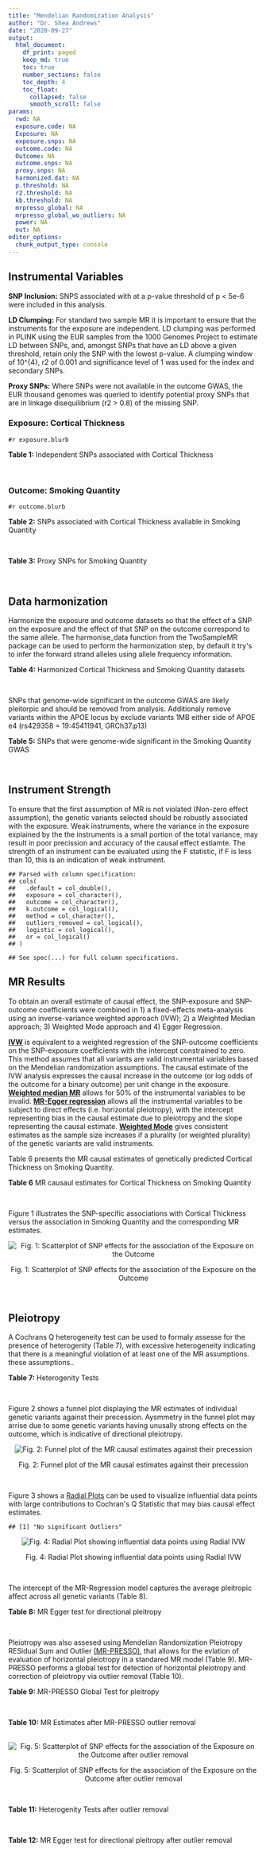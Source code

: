 ```yaml
---
title: "Mendelian Randomization Analysis"
author: "Dr. Shea Andrews"
date: "2020-09-27"
output:
  html_document:
    df_print: paged
    keep_md: true
    toc: true
    number_sections: false
    toc_depth: 4
    toc_float:
      collapsed: false
      smooth_scroll: false
params:
  rwd: NA
  exposure.code: NA
  Exposure: NA
  exposure.snps: NA
  outcome.code: NA
  Outcome: NA
  outcome.snps: NA
  proxy.snps: NA
  harmonized.dat: NA
  p.threshold: NA
  r2.threshold: NA
  kb.threshold: NA
  mrpresso_global: NA
  mrpresso_global_wo_outliers: NA
  power: NA
  out: NA
editor_options:
  chunk_output_type: console
---
```







## Instrumental Variables
**SNP Inclusion:** SNPS associated with at a p-value threshold of p < 5e-6 were included in this analysis.
<br>

**LD Clumping:** For standard two sample MR it is important to ensure that the instruments for the exposure are independent. LD clumping was performed in PLINK using the EUR samples from the 1000 Genomes Project to estimate LD between SNPs, and, amongst SNPs that have an LD above a given threshold, retain only the SNP with the lowest p-value. A clumping window of 10^{4}, r2 of 0.001 and significance level of 1 was used for the index and secondary SNPs.
<br>

**Proxy SNPs:** Where SNPs were not available in the outcome GWAS, the EUR thousand genomes was queried to identify potential proxy SNPs that are in linkage disequilibrium (r2 > 0.8) of the missing SNP.
<br>

### Exposure: Cortical Thickness
`#r exposure.blurb`
<br>

**Table 1:** Independent SNPs associated with Cortical Thickness
<div data-pagedtable="false">
  <script data-pagedtable-source type="application/json">
{"columns":[{"label":["SNP"],"name":[1],"type":["chr"],"align":["left"]},{"label":["CHROM"],"name":[2],"type":["dbl"],"align":["right"]},{"label":["POS"],"name":[3],"type":["dbl"],"align":["right"]},{"label":["REF"],"name":[4],"type":["chr"],"align":["left"]},{"label":["ALT"],"name":[5],"type":["chr"],"align":["left"]},{"label":["AF"],"name":[6],"type":["dbl"],"align":["right"]},{"label":["BETA"],"name":[7],"type":["dbl"],"align":["right"]},{"label":["SE"],"name":[8],"type":["dbl"],"align":["right"]},{"label":["Z"],"name":[9],"type":["dbl"],"align":["right"]},{"label":["P"],"name":[10],"type":["dbl"],"align":["right"]},{"label":["N"],"name":[11],"type":["dbl"],"align":["right"]},{"label":["TRAIT"],"name":[12],"type":["chr"],"align":["left"]}],"data":[{"1":"rs1180331","2":"1","3":"40012184","4":"G","5":"A","6":"0.4610","7":"0.0039","8":"0.0008","9":"4.875000","10":"5.299e-07","11":"32872","12":"Cortical_Thickness"},{"1":"rs556204","2":"1","3":"57595583","4":"G","5":"C","6":"0.1594","7":"-0.0050","8":"0.0010","9":"-5.000000","10":"1.417e-06","11":"32441","12":"Cortical_Thickness"},{"1":"rs2002058","2":"1","3":"58561329","4":"C","5":"T","6":"0.1892","7":"0.0046","8":"0.0010","9":"4.600000","10":"1.289e-06","11":"33089","12":"Cortical_Thickness"},{"1":"rs7549825","2":"1","3":"98554409","4":"A","5":"G","6":"0.3084","7":"0.0040","8":"0.0008","9":"5.000000","10":"2.503e-06","11":"32872","12":"Cortical_Thickness"},{"1":"rs7531555","2":"1","3":"196929310","4":"C","5":"T","6":"0.2386","7":"0.0047","8":"0.0009","9":"5.222222","10":"7.662e-08","11":"32639","12":"Cortical_Thickness"},{"1":"rs6738528","2":"2","3":"27149258","4":"T","5":"A","6":"0.3984","7":"0.0045","8":"0.0008","9":"5.625000","10":"7.324e-09","11":"32872","12":"Cortical_Thickness"},{"1":"rs3770776","2":"2","3":"37150793","4":"A","5":"G","6":"0.4299","7":"0.0039","8":"0.0008","9":"4.875000","10":"3.170e-07","11":"32872","12":"Cortical_Thickness"},{"1":"rs11692435","2":"2","3":"98275354","4":"G","5":"A","6":"0.0910","7":"-0.0091","8":"0.0015","9":"-6.066667","10":"3.179e-10","11":"29128","12":"Cortical_Thickness"},{"1":"rs533577","2":"3","3":"39489651","4":"C","5":"T","6":"0.4935","7":"-0.0050","8":"0.0008","9":"-6.250000","10":"8.426e-11","11":"32872","12":"Cortical_Thickness"},{"1":"rs11708974","2":"3","3":"64395184","4":"C","5":"T","6":"0.4778","7":"0.0035","8":"0.0008","9":"4.375000","10":"4.070e-06","11":"32872","12":"Cortical_Thickness"},{"1":"rs2636563","2":"3","3":"183939044","4":"G","5":"C","6":"0.2416","7":"0.0044","8":"0.0009","9":"4.888889","10":"2.299e-06","11":"31046","12":"Cortical_Thickness"},{"1":"rs10016059","2":"4","3":"2405007","4":"T","5":"C","6":"0.3379","7":"0.0038","8":"0.0008","9":"4.750000","10":"4.994e-06","11":"32441","12":"Cortical_Thickness"},{"1":"rs7657284","2":"4","3":"39688694","4":"A","5":"C","6":"0.2465","7":"0.0044","8":"0.0009","9":"4.888890","10":"2.680e-07","11":"32872","12":"Cortical_Thickness"},{"1":"rs7683042","2":"4","3":"46999235","4":"A","5":"G","6":"0.4028","7":"-0.0036","8":"0.0008","9":"-4.500000","10":"3.852e-06","11":"32872","12":"Cortical_Thickness"},{"1":"rs13107325","2":"4","3":"103188709","4":"C","5":"T","6":"0.0707","7":"-0.0076","8":"0.0015","9":"-5.066667","10":"5.054e-07","11":"32872","12":"Cortical_Thickness"},{"1":"rs35021943","2":"4","3":"121643239","4":"A","5":"C","6":"0.2422","7":"0.0051","8":"0.0009","9":"5.666670","10":"2.979e-09","11":"32872","12":"Cortical_Thickness"},{"1":"rs40565","2":"5","3":"55828636","4":"C","5":"T","6":"0.8108","7":"0.0048","8":"0.0010","9":"4.800000","10":"5.911e-07","11":"32249","12":"Cortical_Thickness"},{"1":"rs2744449","2":"6","3":"52951185","4":"G","5":"C","6":"0.9107","7":"0.0059","8":"0.0013","9":"4.538462","10":"4.452e-06","11":"33281","12":"Cortical_Thickness"},{"1":"rs194833","2":"7","3":"103761274","4":"G","5":"T","6":"0.4771","7":"-0.0035","8":"0.0008","9":"-4.375000","10":"3.614e-06","11":"32486","12":"Cortical_Thickness"},{"1":"rs6961970","2":"7","3":"113901132","4":"C","5":"A","6":"0.2334","7":"0.0041","8":"0.0009","9":"4.555556","10":"2.411e-06","11":"32872","12":"Cortical_Thickness"},{"1":"rs724265","2":"8","3":"8219182","4":"G","5":"A","6":"0.6272","7":"0.0041","8":"0.0008","9":"5.125000","10":"1.012e-07","11":"32872","12":"Cortical_Thickness"},{"1":"rs3200031","2":"8","3":"26227484","4":"C","5":"T","6":"0.0773","7":"0.0071","8":"0.0014","9":"5.071429","10":"5.526e-07","11":"32872","12":"Cortical_Thickness"},{"1":"rs7824177","2":"8","3":"110585288","4":"A","5":"G","6":"0.1616","7":"-0.0059","8":"0.0010","9":"-5.900000","10":"8.922e-09","11":"32872","12":"Cortical_Thickness"},{"1":"rs12543282","2":"8","3":"144627241","4":"C","5":"T","6":"0.2395","7":"0.0043","8":"0.0009","9":"4.777778","10":"4.087e-06","11":"32764","12":"Cortical_Thickness"},{"1":"rs35025323","2":"10","3":"97089991","4":"T","5":"C","6":"0.1210","7":"-0.0054","8":"0.0011","9":"-4.909090","10":"1.762e-06","11":"32872","12":"Cortical_Thickness"},{"1":"rs4296031","2":"11","3":"42540012","4":"G","5":"A","6":"0.8037","7":"-0.0044","8":"0.0010","9":"-4.400000","10":"3.779e-06","11":"32486","12":"Cortical_Thickness"},{"1":"rs7957460","2":"12","3":"32945835","4":"G","5":"A","6":"0.6732","7":"-0.0037","8":"0.0008","9":"-4.625000","10":"2.960e-06","11":"32512","12":"Cortical_Thickness"},{"1":"rs12815451","2":"12","3":"51738706","4":"T","5":"C","6":"0.1519","7":"0.0070","8":"0.0015","9":"4.666670","10":"3.201e-06","11":"20004","12":"Cortical_Thickness"},{"1":"rs1558801","2":"12","3":"109036359","4":"A","5":"C","6":"0.3852","7":"-0.0041","8":"0.0009","9":"-4.555560","10":"2.204e-06","11":"30860","12":"Cortical_Thickness"},{"1":"rs4772440","2":"13","3":"102712476","4":"C","5":"T","6":"0.4224","7":"-0.0036","8":"0.0008","9":"-4.500000","10":"3.102e-06","11":"32872","12":"Cortical_Thickness"},{"1":"rs1742401","2":"16","3":"1971601","4":"G","5":"A","6":"0.3809","7":"-0.0038","8":"0.0008","9":"-4.750000","10":"7.050e-07","11":"32764","12":"Cortical_Thickness"},{"1":"rs734957","2":"17","3":"2612584","4":"G","5":"A","6":"0.2235","7":"0.0066","8":"0.0012","9":"5.500000","10":"6.126e-08","11":"22106","12":"Cortical_Thickness"},{"1":"rs11656696","2":"17","3":"10033679","4":"C","5":"A","6":"0.4288","7":"0.0040","8":"0.0008","9":"5.000000","10":"2.117e-07","11":"32512","12":"Cortical_Thickness"},{"1":"rs7215205","2":"17","3":"29818258","4":"T","5":"C","6":"0.6326","7":"-0.0036","8":"0.0008","9":"-4.500000","10":"3.115e-06","11":"32680","12":"Cortical_Thickness"},{"1":"rs2316766","2":"17","3":"43919068","4":"G","5":"T","6":"0.2098","7":"0.0069","8":"0.0011","9":"6.272727","10":"2.903e-10","11":"26063","12":"Cortical_Thickness"},{"1":"rs117826338","2":"19","3":"5904353","4":"C","5":"T","6":"0.1353","7":"0.0062","8":"0.0012","9":"5.166667","10":"9.902e-08","11":"30012","12":"Cortical_Thickness"},{"1":"rs3816046","2":"19","3":"46118127","4":"C","5":"T","6":"0.3206","7":"-0.0041","8":"0.0008","9":"-5.125000","10":"8.464e-07","11":"30344","12":"Cortical_Thickness"},{"1":"rs5994871","2":"22","3":"22091244","4":"C","5":"T","6":"0.7171","7":"0.0042","8":"0.0009","9":"4.666667","10":"8.821e-07","11":"32872","12":"Cortical_Thickness"},{"1":"rs5756894","2":"22","3":"38450136","4":"C","5":"A","6":"0.6043","7":"0.0035","8":"0.0008","9":"4.375000","10":"4.741e-06","11":"32872","12":"Cortical_Thickness"}],"options":{"columns":{"min":{},"max":[10]},"rows":{"min":[10],"max":[10]},"pages":{}}}
  </script>
</div>
<br>

### Outcome: Smoking Quantity
`#r outcome.blurb`
<br>

**Table 2:** SNPs associated with Cortical Thickness avaliable in Smoking Quantity
<div data-pagedtable="false">
  <script data-pagedtable-source type="application/json">
{"columns":[{"label":["SNP"],"name":[1],"type":["chr"],"align":["left"]},{"label":["CHROM"],"name":[2],"type":["dbl"],"align":["right"]},{"label":["POS"],"name":[3],"type":["dbl"],"align":["right"]},{"label":["REF"],"name":[4],"type":["chr"],"align":["left"]},{"label":["ALT"],"name":[5],"type":["chr"],"align":["left"]},{"label":["AF"],"name":[6],"type":["dbl"],"align":["right"]},{"label":["BETA"],"name":[7],"type":["dbl"],"align":["right"]},{"label":["SE"],"name":[8],"type":["dbl"],"align":["right"]},{"label":["Z"],"name":[9],"type":["dbl"],"align":["right"]},{"label":["P"],"name":[10],"type":["dbl"],"align":["right"]},{"label":["N"],"name":[11],"type":["dbl"],"align":["right"]},{"label":["TRAIT"],"name":[12],"type":["chr"],"align":["left"]}],"data":[{"1":"rs1180331","2":"1","3":"40012184","4":"G","5":"A","6":"0.4954640","7":"-0.0040389333","8":"0.001722360","9":"-2.345","10":"0.019030","11":"335394","12":"Cigarettes_Per_Day"},{"1":"rs556204","2":"1","3":"57595583","4":"G","5":"C","6":"0.1137930","7":"-0.0034257124","8":"0.001723195","9":"-1.988","10":"0.046840","11":"335394","12":"Cigarettes_Per_Day"},{"1":"rs2002058","2":"1","3":"58561329","4":"C","5":"T","6":"0.1728960","7":"0.0024556671","8":"0.001851936","9":"1.326","10":"0.184700","11":"290889","12":"Cigarettes_Per_Day"},{"1":"rs7549825","2":"1","3":"98554409","4":"A","5":"G","6":"0.3432840","7":"-0.0012155400","8":"0.001726625","9":"-0.704","10":"0.481300","11":"335394","12":"Cigarettes_Per_Day"},{"1":"rs7531555","2":"1","3":"196929310","4":"C","5":"T","6":"0.2500000","7":"-0.0016636946","8":"0.001725824","9":"-0.964","10":"0.334800","11":"335394","12":"Cigarettes_Per_Day"},{"1":"rs6738528","2":"2","3":"27149258","4":"T","5":"A","6":"0.4217790","7":"-0.0018753499","8":"0.001720505","9":"-1.090","10":"0.275900","11":"337334","12":"Cigarettes_Per_Day"},{"1":"rs3770776","2":"2","3":"37150793","4":"A","5":"G","6":"0.4360660","7":"-0.0033096200","8":"0.001718390","9":"-1.926","10":"0.054140","11":"337334","12":"Cigarettes_Per_Day"},{"1":"rs11692435","2":"2","3":"98275354","4":"G","5":"A","6":"0.1408810","7":"-0.0009255668","8":"0.001726804","9":"-0.536","10":"0.591800","11":"335553","12":"Cigarettes_Per_Day"},{"1":"rs533577","2":"3","3":"39489651","4":"C","5":"T","6":"0.4492390","7":"-0.0021638235","8":"0.001720050","9":"-1.258","10":"0.208400","11":"337334","12":"Cigarettes_Per_Day"},{"1":"rs11708974","2":"3","3":"64395184","4":"C","5":"T","6":"0.4664220","7":"-0.0012289193","8":"0.001847999","9":"-0.665","10":"0.505800","11":"292829","12":"Cigarettes_Per_Day"},{"1":"rs2636563","2":"3","3":"183939044","4":"G","5":"C","6":"0.2218770","7":"0.0022513716","8":"0.001719917","9":"1.309","10":"0.190600","11":"337334","12":"Cigarettes_Per_Day"},{"1":"rs10016059","2":"4","3":"2405007","4":"T","5":"C","6":"0.3435910","7":"0.0010899600","8":"0.001721893","9":"0.633","10":"0.526900","11":"337334","12":"Cigarettes_Per_Day"},{"1":"rs7657284","2":"4","3":"39688694","4":"A","5":"C","6":"0.2721680","7":"-0.0010280400","8":"0.001722017","9":"-0.597","10":"0.550400","11":"337334","12":"Cigarettes_Per_Day"},{"1":"rs7683042","2":"4","3":"46999235","4":"A","5":"G","6":"0.3111070","7":"0.0003327130","8":"0.001723901","9":"0.193","10":"0.847200","11":"337334","12":"Cigarettes_Per_Day"},{"1":"rs13107325","2":"4","3":"103188709","4":"C","5":"T","6":"0.0473169","7":"0.0025465437","8":"0.001719476","9":"1.481","10":"0.138600","11":"337334","12":"Cigarettes_Per_Day"},{"1":"rs35021943","2":"4","3":"121643239","4":"A","5":"C","6":"0.2241190","7":"-0.0028124300","8":"0.001719090","9":"-1.636","10":"0.101800","11":"337334","12":"Cigarettes_Per_Day"},{"1":"rs40565","2":"5","3":"55828636","4":"C","5":"T","6":"0.7925280","7":"0.0016554706","8":"0.001720863","9":"0.962","10":"0.335900","11":"337334","12":"Cigarettes_Per_Day"},{"1":"rs2744449","2":"6","3":"52951185","4":"G","5":"C","6":"0.8856880","7":"-0.0021071690","8":"0.001720138","9":"-1.225","10":"0.220600","11":"337334","12":"Cigarettes_Per_Day"},{"1":"rs194833","2":"7","3":"103761274","4":"G","5":"T","6":"0.4821750","7":"-0.0032128958","8":"0.003688744","9":"-0.871","10":"0.383900","11":"73380","12":"Cigarettes_Per_Day"},{"1":"rs6961970","2":"7","3":"113901132","4":"C","5":"A","6":"0.2094840","7":"-0.0004842655","8":"0.001723365","9":"-0.281","10":"0.779100","11":"337334","12":"Cigarettes_Per_Day"},{"1":"rs724265","2":"8","3":"8219182","4":"G","5":"A","6":"0.5889940","7":"0.0025757103","8":"0.001719433","9":"1.498","10":"0.134100","11":"337334","12":"Cigarettes_Per_Day"},{"1":"rs3200031","2":"8","3":"26227484","4":"C","5":"T","6":"0.0469203","7":"-0.0005910048","8":"0.001723046","9":"-0.343","10":"0.731500","11":"337334","12":"Cigarettes_Per_Day"},{"1":"rs7824177","2":"8","3":"110585288","4":"A","5":"G","6":"0.1132660","7":"-0.0008284990","8":"0.001722451","9":"-0.481","10":"0.630700","11":"337334","12":"Cigarettes_Per_Day"},{"1":"rs12543282","2":"8","3":"144627241","4":"C","5":"T","6":"0.2089080","7":"-0.0013359460","8":"0.001847781","9":"-0.723","10":"0.469900","11":"292829","12":"Cigarettes_Per_Day"},{"1":"rs35025323","2":"10","3":"97089991","4":"T","5":"C","6":"0.1282610","7":"-0.0007803210","8":"0.001722563","9":"-0.453","10":"0.650700","11":"337334","12":"Cigarettes_Per_Day"},{"1":"rs4296031","2":"11","3":"42540012","4":"G","5":"A","6":"0.7754470","7":"0.0090220974","8":"0.003670503","9":"2.458","10":"0.013960","11":"73380","12":"Cigarettes_Per_Day"},{"1":"rs7957460","2":"12","3":"32945835","4":"G","5":"A","6":"0.6604290","7":"-0.0004084963","8":"0.001723613","9":"-0.237","10":"0.812600","11":"337334","12":"Cigarettes_Per_Day"},{"1":"rs12815451","2":"12","3":"51738706","4":"T","5":"C","6":"0.1428310","7":"0.0003853190","8":"0.003704988","9":"0.104","10":"0.917200","11":"73380","12":"Cigarettes_Per_Day"},{"1":"rs1558801","2":"12","3":"109036359","4":"A","5":"C","6":"0.4324470","7":"0.0001966000","8":"0.001724558","9":"0.114","10":"0.909400","11":"337334","12":"Cigarettes_Per_Day"},{"1":"rs4772440","2":"13","3":"102712476","4":"C","5":"T","6":"0.4284900","7":"0.0003447703","8":"0.001723852","9":"0.200","10":"0.841600","11":"337334","12":"Cigarettes_Per_Day"},{"1":"rs1742401","2":"16","3":"1971601","4":"G","5":"A","6":"0.4508910","7":"-0.0003474950","8":"0.001728831","9":"-0.201","10":"0.841000","11":"335394","12":"Cigarettes_Per_Day"},{"1":"rs734957","2":"17","3":"2612584","4":"G","5":"A","6":"0.2633310","7":"0.0068389986","8":"0.003676881","9":"1.860","10":"0.062860","11":"73380","12":"Cigarettes_Per_Day"},{"1":"rs11656696","2":"17","3":"10033679","4":"C","5":"A","6":"0.4084370","7":"-0.0018942401","8":"0.001720472","9":"-1.101","10":"0.270800","11":"337334","12":"Cigarettes_Per_Day"},{"1":"rs7215205","2":"17","3":"29818258","4":"T","5":"C","6":"0.6332610","7":"-0.0005308200","8":"0.001740394","9":"-0.305","10":"0.760500","11":"330721","12":"Cigarettes_Per_Day"},{"1":"rs2316766","2":"17","3":"43919068","4":"G","5":"T","6":"0.1475710","7":"0.0007513337","8":"0.003701151","9":"0.203","10":"0.839000","11":"73380","12":"Cigarettes_Per_Day"},{"1":"rs117826338","2":"19","3":"5904353","4":"C","5":"T","6":"0.1421840","7":"0.0008371009","8":"0.001722430","9":"0.486","10":"0.626900","11":"337334","12":"Cigarettes_Per_Day"},{"1":"rs3816046","2":"19","3":"46118127","4":"C","5":"T","6":"0.3054140","7":"0.0048086269","8":"0.001733463","9":"2.774","10":"0.005543","11":"330721","12":"Cigarettes_Per_Day"},{"1":"rs5994871","2":"22","3":"22091244","4":"C","5":"T","6":"0.7659570","7":"-0.0019148512","8":"0.001720441","9":"-1.113","10":"0.265900","11":"337334","12":"Cigarettes_Per_Day"},{"1":"rs5756894","2":"22","3":"38450136","4":"C","5":"A","6":"0.6064680","7":"0.0009506435","8":"0.001722180","9":"0.552","10":"0.581100","11":"337334","12":"Cigarettes_Per_Day"}],"options":{"columns":{"min":{},"max":[10]},"rows":{"min":[10],"max":[10]},"pages":{}}}
  </script>
</div>
<br>

**Table 3:** Proxy SNPs for Smoking Quantity
<div data-pagedtable="false">
  <script data-pagedtable-source type="application/json">
{"columns":[{"label":["proxy.outcome"],"name":[1],"type":["lgl"],"align":["right"]},{"label":["target_snp"],"name":[2],"type":["lgl"],"align":["right"]},{"label":["proxy_snp"],"name":[3],"type":["lgl"],"align":["right"]},{"label":["ld.r2"],"name":[4],"type":["lgl"],"align":["right"]},{"label":["Dprime"],"name":[5],"type":["lgl"],"align":["right"]},{"label":["ref.proxy"],"name":[6],"type":["lgl"],"align":["right"]},{"label":["alt.proxy"],"name":[7],"type":["lgl"],"align":["right"]},{"label":["CHROM"],"name":[8],"type":["lgl"],"align":["right"]},{"label":["POS"],"name":[9],"type":["lgl"],"align":["right"]},{"label":["ALT.proxy"],"name":[10],"type":["lgl"],"align":["right"]},{"label":["REF.proxy"],"name":[11],"type":["lgl"],"align":["right"]},{"label":["AF"],"name":[12],"type":["lgl"],"align":["right"]},{"label":["BETA"],"name":[13],"type":["lgl"],"align":["right"]},{"label":["SE"],"name":[14],"type":["lgl"],"align":["right"]},{"label":["P"],"name":[15],"type":["lgl"],"align":["right"]},{"label":["N"],"name":[16],"type":["lgl"],"align":["right"]},{"label":["ref"],"name":[17],"type":["lgl"],"align":["right"]},{"label":["alt"],"name":[18],"type":["lgl"],"align":["right"]},{"label":["ALT"],"name":[19],"type":["lgl"],"align":["right"]},{"label":["REF"],"name":[20],"type":["lgl"],"align":["right"]},{"label":["PHASE"],"name":[21],"type":["lgl"],"align":["right"]}],"data":[{"1":"NA","2":"NA","3":"NA","4":"NA","5":"NA","6":"NA","7":"NA","8":"NA","9":"NA","10":"NA","11":"NA","12":"NA","13":"NA","14":"NA","15":"NA","16":"NA","17":"NA","18":"NA","19":"NA","20":"NA","21":"NA"}],"options":{"columns":{"min":{},"max":[10]},"rows":{"min":[10],"max":[10]},"pages":{}}}
  </script>
</div>
<br>

## Data harmonization
Harmonize the exposure and outcome datasets so that the effect of a SNP on the exposure and the effect of that SNP on the outcome correspond to the same allele. The harmonise_data function from the TwoSampleMR package can be used to perform the harmonization step, by default it try's to infer the forward strand alleles using allele frequency information.
<br>

**Table 4:** Harmonized Cortical Thickness and Smoking Quantity datasets
<div data-pagedtable="false">
  <script data-pagedtable-source type="application/json">
{"columns":[{"label":["SNP"],"name":[1],"type":["chr"],"align":["left"]},{"label":["effect_allele.exposure"],"name":[2],"type":["chr"],"align":["left"]},{"label":["other_allele.exposure"],"name":[3],"type":["chr"],"align":["left"]},{"label":["effect_allele.outcome"],"name":[4],"type":["chr"],"align":["left"]},{"label":["other_allele.outcome"],"name":[5],"type":["chr"],"align":["left"]},{"label":["beta.exposure"],"name":[6],"type":["dbl"],"align":["right"]},{"label":["beta.outcome"],"name":[7],"type":["dbl"],"align":["right"]},{"label":["eaf.exposure"],"name":[8],"type":["dbl"],"align":["right"]},{"label":["eaf.outcome"],"name":[9],"type":["dbl"],"align":["right"]},{"label":["remove"],"name":[10],"type":["lgl"],"align":["right"]},{"label":["palindromic"],"name":[11],"type":["lgl"],"align":["right"]},{"label":["ambiguous"],"name":[12],"type":["lgl"],"align":["right"]},{"label":["id.outcome"],"name":[13],"type":["chr"],"align":["left"]},{"label":["chr.outcome"],"name":[14],"type":["dbl"],"align":["right"]},{"label":["pos.outcome"],"name":[15],"type":["dbl"],"align":["right"]},{"label":["se.outcome"],"name":[16],"type":["dbl"],"align":["right"]},{"label":["z.outcome"],"name":[17],"type":["dbl"],"align":["right"]},{"label":["pval.outcome"],"name":[18],"type":["dbl"],"align":["right"]},{"label":["samplesize.outcome"],"name":[19],"type":["dbl"],"align":["right"]},{"label":["outcome"],"name":[20],"type":["chr"],"align":["left"]},{"label":["mr_keep.outcome"],"name":[21],"type":["lgl"],"align":["right"]},{"label":["pval_origin.outcome"],"name":[22],"type":["chr"],"align":["left"]},{"label":["chr.exposure"],"name":[23],"type":["dbl"],"align":["right"]},{"label":["pos.exposure"],"name":[24],"type":["dbl"],"align":["right"]},{"label":["se.exposure"],"name":[25],"type":["dbl"],"align":["right"]},{"label":["z.exposure"],"name":[26],"type":["dbl"],"align":["right"]},{"label":["pval.exposure"],"name":[27],"type":["dbl"],"align":["right"]},{"label":["samplesize.exposure"],"name":[28],"type":["dbl"],"align":["right"]},{"label":["exposure"],"name":[29],"type":["chr"],"align":["left"]},{"label":["mr_keep.exposure"],"name":[30],"type":["lgl"],"align":["right"]},{"label":["pval_origin.exposure"],"name":[31],"type":["chr"],"align":["left"]},{"label":["id.exposure"],"name":[32],"type":["chr"],"align":["left"]},{"label":["action"],"name":[33],"type":["dbl"],"align":["right"]},{"label":["mr_keep"],"name":[34],"type":["lgl"],"align":["right"]},{"label":["pt"],"name":[35],"type":["dbl"],"align":["right"]},{"label":["pleitropy_keep"],"name":[36],"type":["lgl"],"align":["right"]},{"label":["mrpresso_RSSobs"],"name":[37],"type":["lgl"],"align":["right"]},{"label":["mrpresso_pval"],"name":[38],"type":["lgl"],"align":["right"]},{"label":["mrpresso_keep"],"name":[39],"type":["lgl"],"align":["right"]}],"data":[{"1":"rs10016059","2":"C","3":"T","4":"C","5":"T","6":"0.0038","7":"0.0010899600","8":"0.3379","9":"0.3435910","10":"FALSE","11":"FALSE","12":"FALSE","13":"ZmcUie","14":"4","15":"2405007","16":"0.001721893","17":"0.633","18":"0.526900","19":"337334","20":"Liu2019smkcpd23andMe","21":"TRUE","22":"reported","23":"4","24":"2405007","25":"0.0008","26":"4.750000","27":"4.994e-06","28":"32441","29":"Grasby2020thickness","30":"TRUE","31":"reported","32":"QvnWAW","33":"2","34":"TRUE","35":"5e-06","36":"TRUE","37":"NA","38":"NA","39":"TRUE"},{"1":"rs11656696","2":"A","3":"C","4":"A","5":"C","6":"0.0040","7":"-0.0018942401","8":"0.4288","9":"0.4084370","10":"FALSE","11":"FALSE","12":"FALSE","13":"ZmcUie","14":"17","15":"10033679","16":"0.001720472","17":"-1.101","18":"0.270800","19":"337334","20":"Liu2019smkcpd23andMe","21":"TRUE","22":"reported","23":"17","24":"10033679","25":"0.0008","26":"5.000000","27":"2.117e-07","28":"32512","29":"Grasby2020thickness","30":"TRUE","31":"reported","32":"QvnWAW","33":"2","34":"TRUE","35":"5e-06","36":"TRUE","37":"NA","38":"NA","39":"TRUE"},{"1":"rs11692435","2":"A","3":"G","4":"A","5":"G","6":"-0.0091","7":"-0.0009255668","8":"0.0910","9":"0.1408810","10":"FALSE","11":"FALSE","12":"FALSE","13":"ZmcUie","14":"2","15":"98275354","16":"0.001726804","17":"-0.536","18":"0.591800","19":"335553","20":"Liu2019smkcpd23andMe","21":"TRUE","22":"reported","23":"2","24":"98275354","25":"0.0015","26":"-6.066667","27":"3.179e-10","28":"29128","29":"Grasby2020thickness","30":"TRUE","31":"reported","32":"QvnWAW","33":"2","34":"TRUE","35":"5e-06","36":"TRUE","37":"NA","38":"NA","39":"TRUE"},{"1":"rs11708974","2":"T","3":"C","4":"T","5":"C","6":"0.0035","7":"-0.0012289193","8":"0.4778","9":"0.4664220","10":"FALSE","11":"FALSE","12":"FALSE","13":"ZmcUie","14":"3","15":"64395184","16":"0.001847999","17":"-0.665","18":"0.505800","19":"292829","20":"Liu2019smkcpd23andMe","21":"TRUE","22":"reported","23":"3","24":"64395184","25":"0.0008","26":"4.375000","27":"4.070e-06","28":"32872","29":"Grasby2020thickness","30":"TRUE","31":"reported","32":"QvnWAW","33":"2","34":"TRUE","35":"5e-06","36":"TRUE","37":"NA","38":"NA","39":"TRUE"},{"1":"rs117826338","2":"T","3":"C","4":"T","5":"C","6":"0.0062","7":"0.0008371009","8":"0.1353","9":"0.1421840","10":"FALSE","11":"FALSE","12":"FALSE","13":"ZmcUie","14":"19","15":"5904353","16":"0.001722430","17":"0.486","18":"0.626900","19":"337334","20":"Liu2019smkcpd23andMe","21":"TRUE","22":"reported","23":"19","24":"5904353","25":"0.0012","26":"5.166667","27":"9.902e-08","28":"30012","29":"Grasby2020thickness","30":"TRUE","31":"reported","32":"QvnWAW","33":"2","34":"TRUE","35":"5e-06","36":"TRUE","37":"NA","38":"NA","39":"TRUE"},{"1":"rs1180331","2":"A","3":"G","4":"A","5":"G","6":"0.0039","7":"-0.0040389333","8":"0.4610","9":"0.4954640","10":"FALSE","11":"FALSE","12":"FALSE","13":"ZmcUie","14":"1","15":"40012184","16":"0.001722360","17":"-2.345","18":"0.019030","19":"335394","20":"Liu2019smkcpd23andMe","21":"TRUE","22":"reported","23":"1","24":"40012184","25":"0.0008","26":"4.875000","27":"5.299e-07","28":"32872","29":"Grasby2020thickness","30":"TRUE","31":"reported","32":"QvnWAW","33":"2","34":"TRUE","35":"5e-06","36":"TRUE","37":"NA","38":"NA","39":"TRUE"},{"1":"rs12543282","2":"T","3":"C","4":"T","5":"C","6":"0.0043","7":"-0.0013359460","8":"0.2395","9":"0.2089080","10":"FALSE","11":"FALSE","12":"FALSE","13":"ZmcUie","14":"8","15":"144627241","16":"0.001847781","17":"-0.723","18":"0.469900","19":"292829","20":"Liu2019smkcpd23andMe","21":"TRUE","22":"reported","23":"8","24":"144627241","25":"0.0009","26":"4.777778","27":"4.087e-06","28":"32764","29":"Grasby2020thickness","30":"TRUE","31":"reported","32":"QvnWAW","33":"2","34":"TRUE","35":"5e-06","36":"TRUE","37":"NA","38":"NA","39":"TRUE"},{"1":"rs12815451","2":"C","3":"T","4":"C","5":"T","6":"0.0070","7":"0.0003853190","8":"0.1519","9":"0.1428310","10":"FALSE","11":"FALSE","12":"FALSE","13":"ZmcUie","14":"12","15":"51738706","16":"0.003704988","17":"0.104","18":"0.917200","19":"73380","20":"Liu2019smkcpd23andMe","21":"TRUE","22":"reported","23":"12","24":"51738706","25":"0.0015","26":"4.666670","27":"3.201e-06","28":"20004","29":"Grasby2020thickness","30":"TRUE","31":"reported","32":"QvnWAW","33":"2","34":"TRUE","35":"5e-06","36":"TRUE","37":"NA","38":"NA","39":"TRUE"},{"1":"rs13107325","2":"T","3":"C","4":"T","5":"C","6":"-0.0076","7":"0.0025465437","8":"0.0707","9":"0.0473169","10":"FALSE","11":"FALSE","12":"FALSE","13":"ZmcUie","14":"4","15":"103188709","16":"0.001719476","17":"1.481","18":"0.138600","19":"337334","20":"Liu2019smkcpd23andMe","21":"TRUE","22":"reported","23":"4","24":"103188709","25":"0.0015","26":"-5.066667","27":"5.054e-07","28":"32872","29":"Grasby2020thickness","30":"TRUE","31":"reported","32":"QvnWAW","33":"2","34":"TRUE","35":"5e-06","36":"TRUE","37":"NA","38":"NA","39":"TRUE"},{"1":"rs1558801","2":"C","3":"A","4":"C","5":"A","6":"-0.0041","7":"0.0001966000","8":"0.3852","9":"0.4324470","10":"FALSE","11":"FALSE","12":"FALSE","13":"ZmcUie","14":"12","15":"109036359","16":"0.001724558","17":"0.114","18":"0.909400","19":"337334","20":"Liu2019smkcpd23andMe","21":"TRUE","22":"reported","23":"12","24":"109036359","25":"0.0009","26":"-4.555560","27":"2.204e-06","28":"30860","29":"Grasby2020thickness","30":"TRUE","31":"reported","32":"QvnWAW","33":"2","34":"TRUE","35":"5e-06","36":"TRUE","37":"NA","38":"NA","39":"TRUE"},{"1":"rs1742401","2":"A","3":"G","4":"A","5":"G","6":"-0.0038","7":"-0.0003474950","8":"0.3809","9":"0.4508910","10":"FALSE","11":"FALSE","12":"FALSE","13":"ZmcUie","14":"16","15":"1971601","16":"0.001728831","17":"-0.201","18":"0.841000","19":"335394","20":"Liu2019smkcpd23andMe","21":"TRUE","22":"reported","23":"16","24":"1971601","25":"0.0008","26":"-4.750000","27":"7.050e-07","28":"32764","29":"Grasby2020thickness","30":"TRUE","31":"reported","32":"QvnWAW","33":"2","34":"TRUE","35":"5e-06","36":"TRUE","37":"NA","38":"NA","39":"TRUE"},{"1":"rs194833","2":"T","3":"G","4":"T","5":"G","6":"-0.0035","7":"-0.0032128958","8":"0.4771","9":"0.4821750","10":"FALSE","11":"FALSE","12":"FALSE","13":"ZmcUie","14":"7","15":"103761274","16":"0.003688744","17":"-0.871","18":"0.383900","19":"73380","20":"Liu2019smkcpd23andMe","21":"TRUE","22":"reported","23":"7","24":"103761274","25":"0.0008","26":"-4.375000","27":"3.614e-06","28":"32486","29":"Grasby2020thickness","30":"TRUE","31":"reported","32":"QvnWAW","33":"2","34":"TRUE","35":"5e-06","36":"TRUE","37":"NA","38":"NA","39":"TRUE"},{"1":"rs2002058","2":"T","3":"C","4":"T","5":"C","6":"0.0046","7":"0.0024556671","8":"0.1892","9":"0.1728960","10":"FALSE","11":"FALSE","12":"FALSE","13":"ZmcUie","14":"1","15":"58561329","16":"0.001851936","17":"1.326","18":"0.184700","19":"290889","20":"Liu2019smkcpd23andMe","21":"TRUE","22":"reported","23":"1","24":"58561329","25":"0.0010","26":"4.600000","27":"1.289e-06","28":"33089","29":"Grasby2020thickness","30":"TRUE","31":"reported","32":"QvnWAW","33":"2","34":"TRUE","35":"5e-06","36":"TRUE","37":"NA","38":"NA","39":"TRUE"},{"1":"rs2316766","2":"T","3":"G","4":"T","5":"G","6":"0.0069","7":"0.0007513337","8":"0.2098","9":"0.1475710","10":"FALSE","11":"FALSE","12":"FALSE","13":"ZmcUie","14":"17","15":"43919068","16":"0.003701151","17":"0.203","18":"0.839000","19":"73380","20":"Liu2019smkcpd23andMe","21":"TRUE","22":"reported","23":"17","24":"43919068","25":"0.0011","26":"6.272727","27":"2.903e-10","28":"26063","29":"Grasby2020thickness","30":"TRUE","31":"reported","32":"QvnWAW","33":"2","34":"TRUE","35":"5e-06","36":"TRUE","37":"NA","38":"NA","39":"TRUE"},{"1":"rs2636563","2":"C","3":"G","4":"C","5":"G","6":"0.0044","7":"0.0022513716","8":"0.2416","9":"0.2218770","10":"FALSE","11":"TRUE","12":"FALSE","13":"ZmcUie","14":"3","15":"183939044","16":"0.001719917","17":"1.309","18":"0.190600","19":"337334","20":"Liu2019smkcpd23andMe","21":"TRUE","22":"reported","23":"3","24":"183939044","25":"0.0009","26":"4.888889","27":"2.299e-06","28":"31046","29":"Grasby2020thickness","30":"TRUE","31":"reported","32":"QvnWAW","33":"2","34":"TRUE","35":"5e-06","36":"TRUE","37":"NA","38":"NA","39":"TRUE"},{"1":"rs2744449","2":"C","3":"G","4":"C","5":"G","6":"0.0059","7":"-0.0021071690","8":"0.9107","9":"0.8856880","10":"FALSE","11":"TRUE","12":"FALSE","13":"ZmcUie","14":"6","15":"52951185","16":"0.001720138","17":"-1.225","18":"0.220600","19":"337334","20":"Liu2019smkcpd23andMe","21":"TRUE","22":"reported","23":"6","24":"52951185","25":"0.0013","26":"4.538462","27":"4.452e-06","28":"33281","29":"Grasby2020thickness","30":"TRUE","31":"reported","32":"QvnWAW","33":"2","34":"TRUE","35":"5e-06","36":"TRUE","37":"NA","38":"NA","39":"TRUE"},{"1":"rs3200031","2":"T","3":"C","4":"T","5":"C","6":"0.0071","7":"-0.0005910048","8":"0.0773","9":"0.0469203","10":"FALSE","11":"FALSE","12":"FALSE","13":"ZmcUie","14":"8","15":"26227484","16":"0.001723046","17":"-0.343","18":"0.731500","19":"337334","20":"Liu2019smkcpd23andMe","21":"TRUE","22":"reported","23":"8","24":"26227484","25":"0.0014","26":"5.071429","27":"5.526e-07","28":"32872","29":"Grasby2020thickness","30":"TRUE","31":"reported","32":"QvnWAW","33":"2","34":"TRUE","35":"5e-06","36":"TRUE","37":"NA","38":"NA","39":"TRUE"},{"1":"rs35021943","2":"C","3":"A","4":"C","5":"A","6":"0.0051","7":"-0.0028124300","8":"0.2422","9":"0.2241190","10":"FALSE","11":"FALSE","12":"FALSE","13":"ZmcUie","14":"4","15":"121643239","16":"0.001719090","17":"-1.636","18":"0.101800","19":"337334","20":"Liu2019smkcpd23andMe","21":"TRUE","22":"reported","23":"4","24":"121643239","25":"0.0009","26":"5.666670","27":"2.979e-09","28":"32872","29":"Grasby2020thickness","30":"TRUE","31":"reported","32":"QvnWAW","33":"2","34":"TRUE","35":"5e-06","36":"TRUE","37":"NA","38":"NA","39":"TRUE"},{"1":"rs35025323","2":"C","3":"T","4":"C","5":"T","6":"-0.0054","7":"-0.0007803210","8":"0.1210","9":"0.1282610","10":"FALSE","11":"FALSE","12":"FALSE","13":"ZmcUie","14":"10","15":"97089991","16":"0.001722563","17":"-0.453","18":"0.650700","19":"337334","20":"Liu2019smkcpd23andMe","21":"TRUE","22":"reported","23":"10","24":"97089991","25":"0.0011","26":"-4.909090","27":"1.762e-06","28":"32872","29":"Grasby2020thickness","30":"TRUE","31":"reported","32":"QvnWAW","33":"2","34":"TRUE","35":"5e-06","36":"TRUE","37":"NA","38":"NA","39":"TRUE"},{"1":"rs3770776","2":"G","3":"A","4":"G","5":"A","6":"0.0039","7":"-0.0033096200","8":"0.4299","9":"0.4360660","10":"FALSE","11":"FALSE","12":"FALSE","13":"ZmcUie","14":"2","15":"37150793","16":"0.001718390","17":"-1.926","18":"0.054140","19":"337334","20":"Liu2019smkcpd23andMe","21":"TRUE","22":"reported","23":"2","24":"37150793","25":"0.0008","26":"4.875000","27":"3.170e-07","28":"32872","29":"Grasby2020thickness","30":"TRUE","31":"reported","32":"QvnWAW","33":"2","34":"TRUE","35":"5e-06","36":"TRUE","37":"NA","38":"NA","39":"TRUE"},{"1":"rs3816046","2":"T","3":"C","4":"T","5":"C","6":"-0.0041","7":"0.0048086269","8":"0.3206","9":"0.3054140","10":"FALSE","11":"FALSE","12":"FALSE","13":"ZmcUie","14":"19","15":"46118127","16":"0.001733463","17":"2.774","18":"0.005543","19":"330721","20":"Liu2019smkcpd23andMe","21":"TRUE","22":"reported","23":"19","24":"46118127","25":"0.0008","26":"-5.125000","27":"8.464e-07","28":"30344","29":"Grasby2020thickness","30":"TRUE","31":"reported","32":"QvnWAW","33":"2","34":"TRUE","35":"5e-06","36":"TRUE","37":"NA","38":"NA","39":"TRUE"},{"1":"rs40565","2":"T","3":"C","4":"T","5":"C","6":"0.0048","7":"0.0016554706","8":"0.8108","9":"0.7925280","10":"FALSE","11":"FALSE","12":"FALSE","13":"ZmcUie","14":"5","15":"55828636","16":"0.001720863","17":"0.962","18":"0.335900","19":"337334","20":"Liu2019smkcpd23andMe","21":"TRUE","22":"reported","23":"5","24":"55828636","25":"0.0010","26":"4.800000","27":"5.911e-07","28":"32249","29":"Grasby2020thickness","30":"TRUE","31":"reported","32":"QvnWAW","33":"2","34":"TRUE","35":"5e-06","36":"TRUE","37":"NA","38":"NA","39":"TRUE"},{"1":"rs4296031","2":"A","3":"G","4":"A","5":"G","6":"-0.0044","7":"0.0090220974","8":"0.8037","9":"0.7754470","10":"FALSE","11":"FALSE","12":"FALSE","13":"ZmcUie","14":"11","15":"42540012","16":"0.003670503","17":"2.458","18":"0.013960","19":"73380","20":"Liu2019smkcpd23andMe","21":"TRUE","22":"reported","23":"11","24":"42540012","25":"0.0010","26":"-4.400000","27":"3.779e-06","28":"32486","29":"Grasby2020thickness","30":"TRUE","31":"reported","32":"QvnWAW","33":"2","34":"TRUE","35":"5e-06","36":"TRUE","37":"NA","38":"NA","39":"TRUE"},{"1":"rs4772440","2":"T","3":"C","4":"T","5":"C","6":"-0.0036","7":"0.0003447703","8":"0.4224","9":"0.4284900","10":"FALSE","11":"FALSE","12":"FALSE","13":"ZmcUie","14":"13","15":"102712476","16":"0.001723852","17":"0.200","18":"0.841600","19":"337334","20":"Liu2019smkcpd23andMe","21":"TRUE","22":"reported","23":"13","24":"102712476","25":"0.0008","26":"-4.500000","27":"3.102e-06","28":"32872","29":"Grasby2020thickness","30":"TRUE","31":"reported","32":"QvnWAW","33":"2","34":"TRUE","35":"5e-06","36":"TRUE","37":"NA","38":"NA","39":"TRUE"},{"1":"rs533577","2":"T","3":"C","4":"T","5":"C","6":"-0.0050","7":"-0.0021638235","8":"0.4935","9":"0.4492390","10":"FALSE","11":"FALSE","12":"FALSE","13":"ZmcUie","14":"3","15":"39489651","16":"0.001720050","17":"-1.258","18":"0.208400","19":"337334","20":"Liu2019smkcpd23andMe","21":"TRUE","22":"reported","23":"3","24":"39489651","25":"0.0008","26":"-6.250000","27":"8.426e-11","28":"32872","29":"Grasby2020thickness","30":"TRUE","31":"reported","32":"QvnWAW","33":"2","34":"TRUE","35":"5e-06","36":"TRUE","37":"NA","38":"NA","39":"TRUE"},{"1":"rs556204","2":"C","3":"G","4":"C","5":"G","6":"-0.0050","7":"-0.0034257124","8":"0.1594","9":"0.1137930","10":"FALSE","11":"TRUE","12":"FALSE","13":"ZmcUie","14":"1","15":"57595583","16":"0.001723195","17":"-1.988","18":"0.046840","19":"335394","20":"Liu2019smkcpd23andMe","21":"TRUE","22":"reported","23":"1","24":"57595583","25":"0.0010","26":"-5.000000","27":"1.417e-06","28":"32441","29":"Grasby2020thickness","30":"TRUE","31":"reported","32":"QvnWAW","33":"2","34":"TRUE","35":"5e-06","36":"TRUE","37":"NA","38":"NA","39":"TRUE"},{"1":"rs5756894","2":"A","3":"C","4":"A","5":"C","6":"0.0035","7":"0.0009506435","8":"0.6043","9":"0.6064680","10":"FALSE","11":"FALSE","12":"FALSE","13":"ZmcUie","14":"22","15":"38450136","16":"0.001722180","17":"0.552","18":"0.581100","19":"337334","20":"Liu2019smkcpd23andMe","21":"TRUE","22":"reported","23":"22","24":"38450136","25":"0.0008","26":"4.375000","27":"4.741e-06","28":"32872","29":"Grasby2020thickness","30":"TRUE","31":"reported","32":"QvnWAW","33":"2","34":"TRUE","35":"5e-06","36":"TRUE","37":"NA","38":"NA","39":"TRUE"},{"1":"rs5994871","2":"T","3":"C","4":"T","5":"C","6":"0.0042","7":"-0.0019148512","8":"0.7171","9":"0.7659570","10":"FALSE","11":"FALSE","12":"FALSE","13":"ZmcUie","14":"22","15":"22091244","16":"0.001720441","17":"-1.113","18":"0.265900","19":"337334","20":"Liu2019smkcpd23andMe","21":"TRUE","22":"reported","23":"22","24":"22091244","25":"0.0009","26":"4.666667","27":"8.821e-07","28":"32872","29":"Grasby2020thickness","30":"TRUE","31":"reported","32":"QvnWAW","33":"2","34":"TRUE","35":"5e-06","36":"TRUE","37":"NA","38":"NA","39":"TRUE"},{"1":"rs6738528","2":"A","3":"T","4":"A","5":"T","6":"0.0045","7":"-0.0018753499","8":"0.3984","9":"0.4217790","10":"FALSE","11":"TRUE","12":"TRUE","13":"ZmcUie","14":"2","15":"27149258","16":"0.001720505","17":"-1.090","18":"0.275900","19":"337334","20":"Liu2019smkcpd23andMe","21":"TRUE","22":"reported","23":"2","24":"27149258","25":"0.0008","26":"5.625000","27":"7.324e-09","28":"32872","29":"Grasby2020thickness","30":"TRUE","31":"reported","32":"QvnWAW","33":"2","34":"FALSE","35":"5e-06","36":"TRUE","37":"NA","38":"NA","39":"NA"},{"1":"rs6961970","2":"A","3":"C","4":"A","5":"C","6":"0.0041","7":"-0.0004842655","8":"0.2334","9":"0.2094840","10":"FALSE","11":"FALSE","12":"FALSE","13":"ZmcUie","14":"7","15":"113901132","16":"0.001723365","17":"-0.281","18":"0.779100","19":"337334","20":"Liu2019smkcpd23andMe","21":"TRUE","22":"reported","23":"7","24":"113901132","25":"0.0009","26":"4.555556","27":"2.411e-06","28":"32872","29":"Grasby2020thickness","30":"TRUE","31":"reported","32":"QvnWAW","33":"2","34":"TRUE","35":"5e-06","36":"TRUE","37":"NA","38":"NA","39":"TRUE"},{"1":"rs7215205","2":"C","3":"T","4":"C","5":"T","6":"-0.0036","7":"-0.0005308200","8":"0.6326","9":"0.6332610","10":"FALSE","11":"FALSE","12":"FALSE","13":"ZmcUie","14":"17","15":"29818258","16":"0.001740394","17":"-0.305","18":"0.760500","19":"330721","20":"Liu2019smkcpd23andMe","21":"TRUE","22":"reported","23":"17","24":"29818258","25":"0.0008","26":"-4.500000","27":"3.115e-06","28":"32680","29":"Grasby2020thickness","30":"TRUE","31":"reported","32":"QvnWAW","33":"2","34":"TRUE","35":"5e-06","36":"TRUE","37":"NA","38":"NA","39":"TRUE"},{"1":"rs724265","2":"A","3":"G","4":"A","5":"G","6":"0.0041","7":"0.0025757103","8":"0.6272","9":"0.5889940","10":"FALSE","11":"FALSE","12":"FALSE","13":"ZmcUie","14":"8","15":"8219182","16":"0.001719433","17":"1.498","18":"0.134100","19":"337334","20":"Liu2019smkcpd23andMe","21":"TRUE","22":"reported","23":"8","24":"8219182","25":"0.0008","26":"5.125000","27":"1.012e-07","28":"32872","29":"Grasby2020thickness","30":"TRUE","31":"reported","32":"QvnWAW","33":"2","34":"TRUE","35":"5e-06","36":"TRUE","37":"NA","38":"NA","39":"TRUE"},{"1":"rs734957","2":"A","3":"G","4":"A","5":"G","6":"0.0066","7":"0.0068389986","8":"0.2235","9":"0.2633310","10":"FALSE","11":"FALSE","12":"FALSE","13":"ZmcUie","14":"17","15":"2612584","16":"0.003676881","17":"1.860","18":"0.062860","19":"73380","20":"Liu2019smkcpd23andMe","21":"TRUE","22":"reported","23":"17","24":"2612584","25":"0.0012","26":"5.500000","27":"6.126e-08","28":"22106","29":"Grasby2020thickness","30":"TRUE","31":"reported","32":"QvnWAW","33":"2","34":"TRUE","35":"5e-06","36":"TRUE","37":"NA","38":"NA","39":"TRUE"},{"1":"rs7531555","2":"T","3":"C","4":"T","5":"C","6":"0.0047","7":"-0.0016636946","8":"0.2386","9":"0.2500000","10":"FALSE","11":"FALSE","12":"FALSE","13":"ZmcUie","14":"1","15":"196929310","16":"0.001725824","17":"-0.964","18":"0.334800","19":"335394","20":"Liu2019smkcpd23andMe","21":"TRUE","22":"reported","23":"1","24":"196929310","25":"0.0009","26":"5.222222","27":"7.662e-08","28":"32639","29":"Grasby2020thickness","30":"TRUE","31":"reported","32":"QvnWAW","33":"2","34":"TRUE","35":"5e-06","36":"TRUE","37":"NA","38":"NA","39":"TRUE"},{"1":"rs7549825","2":"G","3":"A","4":"G","5":"A","6":"0.0040","7":"-0.0012155400","8":"0.3084","9":"0.3432840","10":"FALSE","11":"FALSE","12":"FALSE","13":"ZmcUie","14":"1","15":"98554409","16":"0.001726625","17":"-0.704","18":"0.481300","19":"335394","20":"Liu2019smkcpd23andMe","21":"TRUE","22":"reported","23":"1","24":"98554409","25":"0.0008","26":"5.000000","27":"2.503e-06","28":"32872","29":"Grasby2020thickness","30":"TRUE","31":"reported","32":"QvnWAW","33":"2","34":"TRUE","35":"5e-06","36":"TRUE","37":"NA","38":"NA","39":"TRUE"},{"1":"rs7657284","2":"C","3":"A","4":"C","5":"A","6":"0.0044","7":"-0.0010280400","8":"0.2465","9":"0.2721680","10":"FALSE","11":"FALSE","12":"FALSE","13":"ZmcUie","14":"4","15":"39688694","16":"0.001722017","17":"-0.597","18":"0.550400","19":"337334","20":"Liu2019smkcpd23andMe","21":"TRUE","22":"reported","23":"4","24":"39688694","25":"0.0009","26":"4.888890","27":"2.680e-07","28":"32872","29":"Grasby2020thickness","30":"TRUE","31":"reported","32":"QvnWAW","33":"2","34":"TRUE","35":"5e-06","36":"TRUE","37":"NA","38":"NA","39":"TRUE"},{"1":"rs7683042","2":"G","3":"A","4":"G","5":"A","6":"-0.0036","7":"0.0003327130","8":"0.4028","9":"0.3111070","10":"FALSE","11":"FALSE","12":"FALSE","13":"ZmcUie","14":"4","15":"46999235","16":"0.001723901","17":"0.193","18":"0.847200","19":"337334","20":"Liu2019smkcpd23andMe","21":"TRUE","22":"reported","23":"4","24":"46999235","25":"0.0008","26":"-4.500000","27":"3.852e-06","28":"32872","29":"Grasby2020thickness","30":"TRUE","31":"reported","32":"QvnWAW","33":"2","34":"TRUE","35":"5e-06","36":"TRUE","37":"NA","38":"NA","39":"TRUE"},{"1":"rs7824177","2":"G","3":"A","4":"G","5":"A","6":"-0.0059","7":"-0.0008284990","8":"0.1616","9":"0.1132660","10":"FALSE","11":"FALSE","12":"FALSE","13":"ZmcUie","14":"8","15":"110585288","16":"0.001722451","17":"-0.481","18":"0.630700","19":"337334","20":"Liu2019smkcpd23andMe","21":"TRUE","22":"reported","23":"8","24":"110585288","25":"0.0010","26":"-5.900000","27":"8.922e-09","28":"32872","29":"Grasby2020thickness","30":"TRUE","31":"reported","32":"QvnWAW","33":"2","34":"TRUE","35":"5e-06","36":"TRUE","37":"NA","38":"NA","39":"TRUE"},{"1":"rs7957460","2":"A","3":"G","4":"A","5":"G","6":"-0.0037","7":"-0.0004084963","8":"0.6732","9":"0.6604290","10":"FALSE","11":"FALSE","12":"FALSE","13":"ZmcUie","14":"12","15":"32945835","16":"0.001723613","17":"-0.237","18":"0.812600","19":"337334","20":"Liu2019smkcpd23andMe","21":"TRUE","22":"reported","23":"12","24":"32945835","25":"0.0008","26":"-4.625000","27":"2.960e-06","28":"32512","29":"Grasby2020thickness","30":"TRUE","31":"reported","32":"QvnWAW","33":"2","34":"TRUE","35":"5e-06","36":"TRUE","37":"NA","38":"NA","39":"TRUE"}],"options":{"columns":{"min":{},"max":[10]},"rows":{"min":[10],"max":[10]},"pages":{}}}
  </script>
</div>
<br>

SNPs that genome-wide significant in the outcome GWAS are likely pleitorpic and should be removed from analysis. Additionaly remove variants within the APOE locus by exclude variants 1MB either side of APOE e4 (rs429358 = 19:45411941, GRCh37.p13)
<br>


**Table 5:** SNPs that were genome-wide significant in the Smoking Quantity GWAS
<div data-pagedtable="false">
  <script data-pagedtable-source type="application/json">
{"columns":[{"label":["SNP"],"name":[1],"type":["chr"],"align":["left"]},{"label":["chr.outcome"],"name":[2],"type":["dbl"],"align":["right"]},{"label":["pos.outcome"],"name":[3],"type":["dbl"],"align":["right"]},{"label":["pval.exposure"],"name":[4],"type":["dbl"],"align":["right"]},{"label":["pval.outcome"],"name":[5],"type":["dbl"],"align":["right"]}],"data":[],"options":{"columns":{"min":{},"max":[10]},"rows":{"min":[10],"max":[10]},"pages":{}}}
  </script>
</div>
<br>


## Instrument Strength
To ensure that the first assumption of MR is not violated (Non-zero effect assumption), the genetic variants selected should be robustly associated with the exposure. Weak instruments, where the variance in the exposure explained by the the instruments is a small portion of the total variance, may result in poor precission and accuracy of the causal effect estiamte. The strength of an instrument can be evaluated using the F statistic, if F is less than 10, this is an indication of weak instrument.


```
## Parsed with column specification:
## cols(
##   .default = col_double(),
##   exposure = col_character(),
##   outcome = col_character(),
##   k.outcome = col_logical(),
##   method = col_character(),
##   outliers_removed = col_logical(),
##   logistic = col_logical(),
##   or = col_logical()
## )
```

```
## See spec(...) for full column specifications.
```

<div data-pagedtable="false">
  <script data-pagedtable-source type="application/json">
{"columns":[{"label":["outliers_removed"],"name":[1],"type":["lgl"],"align":["right"]},{"label":["pve.exposure"],"name":[2],"type":["dbl"],"align":["right"]},{"label":["F"],"name":[3],"type":["dbl"],"align":["right"]},{"label":["Alpha"],"name":[4],"type":["dbl"],"align":["right"]},{"label":["NCP"],"name":[5],"type":["dbl"],"align":["right"]},{"label":["Power"],"name":[6],"type":["dbl"],"align":["right"]}],"data":[{"1":"FALSE","2":"0.02784359","3":"25.37749","4":"0.05","5":"0.6040648","6":"0.1215529"}],"options":{"columns":{"min":{},"max":[10]},"rows":{"min":[10],"max":[10]},"pages":{}}}
  </script>
</div>

##  MR Results
To obtain an overall estimate of causal effect, the SNP-exposure and SNP-outcome coefficients were combined in 1) a fixed-effects meta-analysis using an inverse-variance weighted approach (IVW); 2) a Weighted Median approach; 3) Weighted Mode approach and 4) Egger Regression.


[**IVW**](https://doi.org/10.1002/gepi.21758) is equivalent to a weighted regression of the SNP-outcome coefficients on the SNP-exposure coefficients with the intercept constrained to zero. This method assumes that all variants are valid instrumental variables based on the Mendelian randomization assumptions. The causal estimate of the IVW analysis expresses the causal increase in the outcome (or log odds of the outcome for a binary outcome) per unit change in the exposure. [**Weighted median MR**](https://doi.org/10.1002/gepi.21965) allows for 50% of the instrumental variables to be invalid. [**MR-Egger regression**](https://doi.org/10.1093/ije/dyw220) allows all the instrumental variables to be subject to direct effects (i.e. horizontal pleiotropy), with the intercept representing bias in the causal estimate due to pleiotropy and the slope representing the causal estimate. [**Weighted Mode**](https://doi.org/10.1093/ije/dyx102) gives consistent estimates as the sample size increases if a plurality (or weighted plurality) of the genetic variants are valid instruments.
<br>



Table 6 presents the MR causal estimates of genetically predicted Cortical Thickness on Smoking Quantity.
<br>

**Table 6** MR causaul estimates for Cortical Thickness on Smoking Quantity
<div data-pagedtable="false">
  <script data-pagedtable-source type="application/json">
{"columns":[{"label":["id.exposure"],"name":[1],"type":["chr"],"align":["left"]},{"label":["id.outcome"],"name":[2],"type":["chr"],"align":["left"]},{"label":["outcome"],"name":[3],"type":["fctr"],"align":["left"]},{"label":["exposure"],"name":[4],"type":["fctr"],"align":["left"]},{"label":["method"],"name":[5],"type":["fctr"],"align":["left"]},{"label":["nsnp"],"name":[6],"type":["int"],"align":["right"]},{"label":["b"],"name":[7],"type":["dbl"],"align":["right"]},{"label":["se"],"name":[8],"type":["dbl"],"align":["right"]},{"label":["pval"],"name":[9],"type":["dbl"],"align":["right"]}],"data":[{"1":"QvnWAW","2":"ZmcUie","3":"Liu2019smkcpd23andMe","4":"Grasby2020thickness","5":"Inverse variance weighted (fixed effects)","6":"38","7":"-0.04814323","8":"0.06048633","9":"0.4260694"},{"1":"QvnWAW","2":"ZmcUie","3":"Liu2019smkcpd23andMe","4":"Grasby2020thickness","5":"Weighted median","6":"38","7":"0.07666646","8":"0.08860059","9":"0.3868718"},{"1":"QvnWAW","2":"ZmcUie","3":"Liu2019smkcpd23andMe","4":"Grasby2020thickness","5":"Weighted mode","6":"38","7":"0.04184068","8":"0.15010398","9":"0.7819928"},{"1":"QvnWAW","2":"ZmcUie","3":"Liu2019smkcpd23andMe","4":"Grasby2020thickness","5":"MR Egger","6":"38","7":"0.16012419","8":"0.27581633","9":"0.5651629"}],"options":{"columns":{"min":{},"max":[10]},"rows":{"min":[10],"max":[10]},"pages":{}}}
  </script>
</div>
<br>

Figure 1 illustrates the SNP-specific associations with Cortical Thickness versus the association in Smoking Quantity and the corresponding MR estimates.
<br>

<div class="figure" style="text-align: center">
<img src="/sc/arion/projects/LOAD/shea/Projects/MR_ADPhenome/results/MR_ADbidir/Grasby2020thickness/Liu2019smkcpd23andMe/Grasby2020thickness_5e-6_Liu2019smkcpd23andMe_MR_Analaysis_files/figure-html/scatter_plot-1.png" alt="Fig. 1: Scatterplot of SNP effects for the association of the Exposure on the Outcome"  />
<p class="caption">Fig. 1: Scatterplot of SNP effects for the association of the Exposure on the Outcome</p>
</div>
<br>


## Pleiotropy
A Cochrans Q heterogeneity test can be used to formaly assesse for the presence of heterogenity (Table 7), with excessive heterogeneity indicating that there is a meaningful violation of at least one of the MR assumptions.
these assumptions..
<br>

**Table 7:** Heterogenity Tests
<div data-pagedtable="false">
  <script data-pagedtable-source type="application/json">
{"columns":[{"label":["id.exposure"],"name":[1],"type":["chr"],"align":["left"]},{"label":["id.outcome"],"name":[2],"type":["chr"],"align":["left"]},{"label":["outcome"],"name":[3],"type":["fctr"],"align":["left"]},{"label":["exposure"],"name":[4],"type":["fctr"],"align":["left"]},{"label":["method"],"name":[5],"type":["fctr"],"align":["left"]},{"label":["Q"],"name":[6],"type":["dbl"],"align":["right"]},{"label":["Q_df"],"name":[7],"type":["dbl"],"align":["right"]},{"label":["Q_pval"],"name":[8],"type":["dbl"],"align":["right"]}],"data":[{"1":"QvnWAW","2":"ZmcUie","3":"Liu2019smkcpd23andMe","4":"Grasby2020thickness","5":"MR Egger","6":"51.59007","7":"36","8":"0.04456340"},{"1":"QvnWAW","2":"ZmcUie","3":"Liu2019smkcpd23andMe","4":"Grasby2020thickness","5":"Inverse variance weighted","6":"52.46763","7":"37","8":"0.04742997"}],"options":{"columns":{"min":{},"max":[10]},"rows":{"min":[10],"max":[10]},"pages":{}}}
  </script>
</div>
<br>

Figure 2 shows a funnel plot displaying the MR estimates of individual genetic variants against their precession. Aysmmetry in the funnel plot may arrise due to some genetic variants having unusally strong effects on the outcome, which is indicative of directional pleiotropy.
<br>

<div class="figure" style="text-align: center">
<img src="/sc/arion/projects/LOAD/shea/Projects/MR_ADPhenome/results/MR_ADbidir/Grasby2020thickness/Liu2019smkcpd23andMe/Grasby2020thickness_5e-6_Liu2019smkcpd23andMe_MR_Analaysis_files/figure-html/funnel_plot-1.png" alt="Fig. 2: Funnel plot of the MR causal estimates against their precession"  />
<p class="caption">Fig. 2: Funnel plot of the MR causal estimates against their precession</p>
</div>
<br>

Figure 3 shows a [Radial Plots](https://github.com/WSpiller/RadialMR) can be used to visualize influential data points with large contributions to Cochran's Q Statistic that may bias causal effect estimates.




```
## [1] "No significant Outliers"
```

<div class="figure" style="text-align: center">
<img src="/sc/arion/projects/LOAD/shea/Projects/MR_ADPhenome/results/MR_ADbidir/Grasby2020thickness/Liu2019smkcpd23andMe/Grasby2020thickness_5e-6_Liu2019smkcpd23andMe_MR_Analaysis_files/figure-html/Radial_Plot-1.png" alt="Fig. 4: Radial Plot showing influential data points using Radial IVW"  />
<p class="caption">Fig. 4: Radial Plot showing influential data points using Radial IVW</p>
</div>
<br>

The intercept of the MR-Regression model captures the average pleitropic affect across all genetic variants (Table 8).
<br>

**Table 8:** MR Egger test for directional pleitropy
<div data-pagedtable="false">
  <script data-pagedtable-source type="application/json">
{"columns":[{"label":["id.exposure"],"name":[1],"type":["chr"],"align":["left"]},{"label":["id.outcome"],"name":[2],"type":["chr"],"align":["left"]},{"label":["outcome"],"name":[3],"type":["fctr"],"align":["left"]},{"label":["exposure"],"name":[4],"type":["fctr"],"align":["left"]},{"label":["egger_intercept"],"name":[5],"type":["dbl"],"align":["right"]},{"label":["se"],"name":[6],"type":["dbl"],"align":["right"]},{"label":["pval"],"name":[7],"type":["dbl"],"align":["right"]}],"data":[{"1":"QvnWAW","2":"ZmcUie","3":"Liu2019smkcpd23andMe","4":"Grasby2020thickness","5":"-0.001059383","6":"0.001353771","7":"0.4390135"}],"options":{"columns":{"min":{},"max":[10]},"rows":{"min":[10],"max":[10]},"pages":{}}}
  </script>
</div>
<br>

Pleiotropy was also assesed using Mendelian Randomization Pleiotropy RESidual Sum and Outlier [(MR-PRESSO)](https://doi.org/10.1038/s41588-018-0099-7), that allows for the evlation of evaluation of horizontal pleiotropy in a standared MR model (Table 9). MR-PRESSO performs a global test for detection of horizontal pleiotropy and correction of pleiotropy via outlier removal (Table 10).
<br>

**Table 9:** MR-PRESSO Global Test for pleitropy
<div data-pagedtable="false">
  <script data-pagedtable-source type="application/json">
{"columns":[{"label":["id.exposure"],"name":[1],"type":["chr"],"align":["left"]},{"label":["id.outcome"],"name":[2],"type":["chr"],"align":["left"]},{"label":["outcome"],"name":[3],"type":["chr"],"align":["left"]},{"label":["exposure"],"name":[4],"type":["chr"],"align":["left"]},{"label":["pt"],"name":[5],"type":["dbl"],"align":["right"]},{"label":["outliers_removed"],"name":[6],"type":["lgl"],"align":["right"]},{"label":["n_outliers"],"name":[7],"type":["dbl"],"align":["right"]},{"label":["RSSobs"],"name":[8],"type":["dbl"],"align":["right"]},{"label":["pval"],"name":[9],"type":["dbl"],"align":["right"]}],"data":[{"1":"QvnWAW","2":"ZmcUie","3":"Liu2019smkcpd23andMe","4":"Grasby2020thickness","5":"5e-06","6":"FALSE","7":"0","8":"55.04405","9":"0.0534"}],"options":{"columns":{"min":{},"max":[10]},"rows":{"min":[10],"max":[10]},"pages":{}}}
  </script>
</div>
<br>


**Table 10:** MR Estimates after MR-PRESSO outlier removal
<div data-pagedtable="false">
  <script data-pagedtable-source type="application/json">
{"columns":[{"label":["id.exposure"],"name":[1],"type":["chr"],"align":["left"]},{"label":["id.outcome"],"name":[2],"type":["chr"],"align":["left"]},{"label":["outcome"],"name":[3],"type":["fctr"],"align":["left"]},{"label":["exposure"],"name":[4],"type":["fctr"],"align":["left"]},{"label":["method"],"name":[5],"type":["fctr"],"align":["left"]},{"label":["nsnp"],"name":[6],"type":["int"],"align":["right"]},{"label":["b"],"name":[7],"type":["dbl"],"align":["right"]},{"label":["se"],"name":[8],"type":["dbl"],"align":["right"]},{"label":["pval"],"name":[9],"type":["dbl"],"align":["right"]}],"data":[{"1":"QvnWAW","2":"ZmcUie","3":"Liu2019smkcpd23andMe","4":"Grasby2020thickness","5":"Inverse variance weighted (fixed effects)","6":"38","7":"-0.04814323","8":"0.06048633","9":"0.4260694"},{"1":"QvnWAW","2":"ZmcUie","3":"Liu2019smkcpd23andMe","4":"Grasby2020thickness","5":"Weighted median","6":"38","7":"0.07666646","8":"0.09201351","9":"0.4047270"},{"1":"QvnWAW","2":"ZmcUie","3":"Liu2019smkcpd23andMe","4":"Grasby2020thickness","5":"Weighted mode","6":"38","7":"0.04184068","8":"0.14501736","9":"0.7745575"},{"1":"QvnWAW","2":"ZmcUie","3":"Liu2019smkcpd23andMe","4":"Grasby2020thickness","5":"MR Egger","6":"38","7":"0.16012419","8":"0.27581633","9":"0.5651629"}],"options":{"columns":{"min":{},"max":[10]},"rows":{"min":[10],"max":[10]},"pages":{}}}
  </script>
</div>
<br>

<div class="figure" style="text-align: center">
<img src="/sc/arion/projects/LOAD/shea/Projects/MR_ADPhenome/results/MR_ADbidir/Grasby2020thickness/Liu2019smkcpd23andMe/Grasby2020thickness_5e-6_Liu2019smkcpd23andMe_MR_Analaysis_files/figure-html/scatter_plot_outlier-1.png" alt="Fig. 5: Scatterplot of SNP effects for the association of the Exposure on the Outcome after outlier removal"  />
<p class="caption">Fig. 5: Scatterplot of SNP effects for the association of the Exposure on the Outcome after outlier removal</p>
</div>
<br>

**Table 11:** Heterogenity Tests after outlier removal
<div data-pagedtable="false">
  <script data-pagedtable-source type="application/json">
{"columns":[{"label":["id.exposure"],"name":[1],"type":["chr"],"align":["left"]},{"label":["id.outcome"],"name":[2],"type":["chr"],"align":["left"]},{"label":["outcome"],"name":[3],"type":["fctr"],"align":["left"]},{"label":["exposure"],"name":[4],"type":["fctr"],"align":["left"]},{"label":["method"],"name":[5],"type":["fctr"],"align":["left"]},{"label":["Q"],"name":[6],"type":["dbl"],"align":["right"]},{"label":["Q_df"],"name":[7],"type":["dbl"],"align":["right"]},{"label":["Q_pval"],"name":[8],"type":["dbl"],"align":["right"]}],"data":[{"1":"QvnWAW","2":"ZmcUie","3":"Liu2019smkcpd23andMe","4":"Grasby2020thickness","5":"MR Egger","6":"51.59007","7":"36","8":"0.04456340"},{"1":"QvnWAW","2":"ZmcUie","3":"Liu2019smkcpd23andMe","4":"Grasby2020thickness","5":"Inverse variance weighted","6":"52.46763","7":"37","8":"0.04742997"}],"options":{"columns":{"min":{},"max":[10]},"rows":{"min":[10],"max":[10]},"pages":{}}}
  </script>
</div>
<br>

**Table 12:** MR Egger test for directional pleitropy after outlier removal
<div data-pagedtable="false">
  <script data-pagedtable-source type="application/json">
{"columns":[{"label":["id.exposure"],"name":[1],"type":["chr"],"align":["left"]},{"label":["id.outcome"],"name":[2],"type":["chr"],"align":["left"]},{"label":["outcome"],"name":[3],"type":["fctr"],"align":["left"]},{"label":["exposure"],"name":[4],"type":["fctr"],"align":["left"]},{"label":["egger_intercept"],"name":[5],"type":["dbl"],"align":["right"]},{"label":["se"],"name":[6],"type":["dbl"],"align":["right"]},{"label":["pval"],"name":[7],"type":["dbl"],"align":["right"]}],"data":[{"1":"QvnWAW","2":"ZmcUie","3":"Liu2019smkcpd23andMe","4":"Grasby2020thickness","5":"-0.001059383","6":"0.001353771","7":"0.4390135"}],"options":{"columns":{"min":{},"max":[10]},"rows":{"min":[10],"max":[10]},"pages":{}}}
  </script>
</div>
<br>
